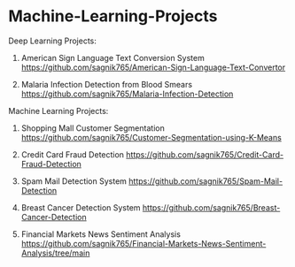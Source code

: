 # Machine-Learning-Projects

Deep Learning Projects:

1. American Sign Language Text Conversion System    https://github.com/sagnik765/American-Sign-Language-Text-Convertor

2. Malaria Infection Detection from Blood Smears    https://github.com/sagnik765/Malaria-Infection-Detection

Machine Learning Projects:

1. Shopping Mall Customer Segmentation    https://github.com/sagnik765/Customer-Segmentation-using-K-Means

2. Credit Card Fraud Detection    https://github.com/sagnik765/Credit-Card-Fraud-Detection

3. Spam Mail Detection System    https://github.com/sagnik765/Spam-Mail-Detection

4. Breast Cancer Detection System    https://github.com/sagnik765/Breast-Cancer-Detection

5. Financial Markets News Sentiment Analysis https://github.com/sagnik765/Financial-Markets-News-Sentiment-Analysis/tree/main

